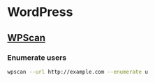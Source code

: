 # WordPress

## [WPScan][2]

### Enumerate users

```bash
wpscan --url http://example.com --enumerate u
```

[2]: https://wpscan.com
